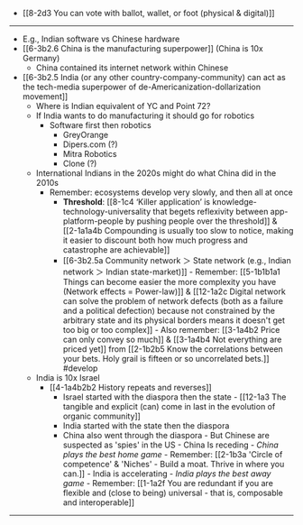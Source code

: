 - [[8-2d3 You can vote with ballot, wallet, or foot (physical & digital)]]
---
- E.g., Indian software vs Chinese hardware
- [[6-3b2.6 China is the manufacturing superpower]] (China is 10x Germany)
  - China contained its internet network within Chinese
- [[6-3b2.5 India (or any other country-company-community) can act as the tech-media superpower of de-Americanization-dollarization movement]]
  - Where is Indian equivalent of YC and Point 72?
  - If India wants to do manufacturing it should go for robotics
    - Software first then robotics
      - GreyOrange
      - Dipers.com (?)
      - Mitra Robotics
      - Clone (?)
  - International Indians in the 2020s might do what China did in the 2010s
    - Remember: ecosystems develop very slowly, and then all at once
      - **Threshold**: [[8-1c4 ‘Killer application’ is knowledge-technology-universality that begets reflexivity between app-platform-people by pushing people over the threshold]] & [[2-1a1a4b Compounding is usually too slow to notice, making it easier to discount both how much progress and catastrophe are achievable]]
      - [[6-3b2.5a Community network ＞ State network (e.g., Indian network ＞ Indian state-market)]] 
				- Remember: [[5-1b1b1a1 Things can become easier the more complexity you have (Network effects = Power-law)]] & [[12-1a2c Digital network can solve the problem of network defects (both as a failure and a political defection) because not constrained by the arbitrary state and its physical borders means it doesn't get too big or too complex]]
				- Also remember: [[3-1a4b2 Price can only convey so much]] & [[3-1a4b4 Not everything are priced yet]] from [[2-1b2b5 Know the correlations between your bets. Holy grail is fifteen or so uncorrelated bets.]] #develop 
  - India is 10x Israel
    - [[4-1a4b2b2 History repeats and reverses]]
      - Israel started with the diaspora then the state 
				- [[12-1a3 The tangible and explicit (can) come in last in the evolution of organic community]]
      - India started with the state then the diaspora
      - China also went through the diaspora
				- But Chinese are suspected as 'spies' in the US
					- China Is receding
						- *China plays the best home game*
							- Remember: [[2-1b3a 'Circle of competence' & 'Niches' - Build a moat. Thrive in where you can.]]
					- India is accelerating
						- *India plays the best away game*
							- Remember: [[1-1a2f You are redundant if you are flexible and (close to being) universal - that is, composable and interoperable]]
---
